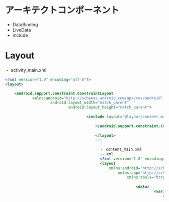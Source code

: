 # アーキテクトコンポーネント
- DataBinding
- LiveData
- include

# Layout
・ activity_main.xml
~~~xml
<?xml version="1.0" encoding="utf-8"?>
<layout>

    <android.support.constraint.ConstraintLayout
	        xmlns:android="http://schemas.android.com/apk/res/android"
			        android:layout_width="match_parent"
					        android:layout_height="match_parent">
							
							        <include layout="@layout/content_main" android:id="@+id/content_main_binding" />
									
									    </android.support.constraint.ConstraintLayout>
										
										</layout>
										~~~
										  
										  ・ content_main.xml
										  ~~~xml
										  <?xml version="1.0" encoding="utf-8"?>
										  <layout
										      xmlns:android="http://schemas.android.com/apk/res/android"
											      xmlns:app="http://schemas.android.com/apk/res-auto"
												      xmlns:tools="http://schemas.android.com/tools" >
													  
													      <data>
														          <variable name="viewModel" type="com.nambry.android.androidcalculatorapp.viewmodels.CalculatorViewModel" />
																      </data>
																	  
																	      <android.support.constraint.ConstraintLayout
																		          android:layout_width="match_parent"
																				          android:layout_height="match_parent">
																						  
																						        ...
																								
																								    </android.support.constraint.ConstraintLayout>
																									
																									</layout>
																									~~~
																									  
																									  # Activity
																									  ~~~java
																									  public class MainActivity extends AppCompatActivity {
																									      private CalculatorViewModel viewModel;

																										      @Override
																											      protected void onCreate(Bundle savedInstanceState) {
																												          super.onCreate(savedInstanceState);
																														          ActivityMainBinding activityMainBinding = DataBindingUtil.setContentView(this, R.layout.activity_main);
																																          // <inculde layout="" android:id="@+id/content_main_binding">からcontentMainBindingが映えてくる
																																		          ContentMainBinding contentMainBinding = activityMainBinding.contentMainBinding;
																																				  
																																				          viewModel = ViewModelProviders.of(this).get(CalculatorViewModel.class);
																																						          contentMainBinding.setViewModel(viewModel);// 必須
																																								          contentMainBinding.setLifecycleOwner(this);// 必須
																																										      }
																																											  }
																																											  ~~~
																																											  ))))""""))
																												  })
																									  }""""""""""""""""""""""""""""""""
